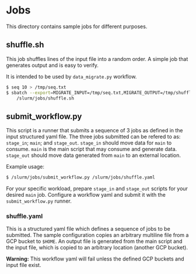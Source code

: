 # Jobs

This directory contains sample jobs for different purposes.

## shuffle.sh

This job shuffles lines of the input file into a random order. A simple job that
generates output and is easy to verify.

It is intended to be used by `data_migrate.py` workflow.

```sh
$ seq 10 > /tmp/seq.txt
$ sbatch --export=MIGRATE_INPUT=/tmp/seq.txt,MIGRATE_OUTPUT=/tmp/shuffle.txt \
	/slurm/jobs/shuffle.sh
```

## submit_workflow.py

This script is a runner that submits a sequence of 3 jobs as defined in the
input structured yaml file. The three jobs submitted can be refered to as:
`stage_in`; `main`; and `stage_out`. `stage_in` should move data for `main` to
consume. `main` is the main script that may consume and generate data.
`stage_out` should move data generated from `main` to an external location.

Example usage:

```sh
$ /slurm/jobs/submit_workflow.py /slurm/jobs/shuffle.yaml
```

For your specific workload, prepare `stage_in` and `stage_out` scripts for your
desired `main` job. Configure a workflow yaml and submit it with the
`submit_workflow.py` runner.

### shuffle.yaml

This is a structured yaml file which defines a sequence of jobs to be submitted.
The sample configuration copies an arbitrary multiline file from a GCP bucket to
`$HOME`. An output file is generated from the main script and the input file,
which is copied to an arbitrary location (another GCP bucket).

**Warning:** This workflow yaml will fail unless the defined GCP buckets and
input file exist.
